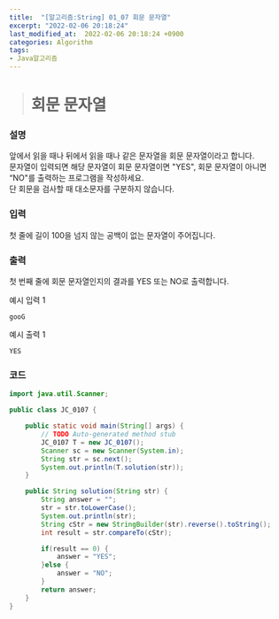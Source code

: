 ```yaml
---
title:  "[알고리즘:String] 01_07 회문 문자열"
excerpt: "2022-02-06 20:18:24"
last_modified_at:  2022-02-06 20:18:24 +0900
categories: Algorithm
tags:
- Java알고리즘
---
```


># 회문 문자열  

### 설명  

앞에서 읽을 때나 뒤에서 읽을 때나 같은 문자열을 회문 문자열이라고 합니다.  
문자열이 입력되면 해당 문자열이 회문 문자열이면 "YES", 회문 문자열이 아니면 “NO"를 출력하는 프로그램을 작성하세요.  
단 회문을 검사할 때 대소문자를 구분하지 않습니다.  


### 입력  

첫 줄에 길이 100을 넘지 않는 공백이 없는 문자열이 주어집니다.  


### 출력  

첫 번째 줄에 회문 문자열인지의 결과를 YES 또는 NO로 출력합니다.  


예시 입력 1   
```
gooG
```
예시 출력 1  
```
YES
```


### 코드  

```java
import java.util.Scanner;

public class JC_0107 {

	public static void main(String[] args) {
		// TODO Auto-generated method stub
		JC_0107 T = new JC_0107();
		Scanner sc = new Scanner(System.in);
		String str = sc.next();
		System.out.println(T.solution(str));
	}

	public String solution(String str) {
		String answer = "";
		str = str.toLowerCase();
		System.out.println(str);
		String cStr = new StringBuilder(str).reverse().toString();
		int result = str.compareTo(cStr);

		if(result == 0) {
			answer = "YES";
		}else {
			answer = "NO";
		}
		return answer;
	}
}

```

